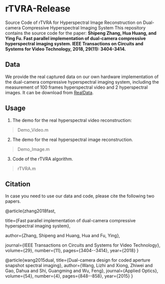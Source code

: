 # rTVRA-Release

Source Code of rTVRA for Hyperspectral Image Reconstruction on Dual-camera Compressive Hyperspectral Imaging System
This repository contains the source code for the paper: **Shipeng Zhang, Hua Huang, and Ying Fu. Fast parallel implementation of dual-camera compressive hyperspectral imaging system. IEEE Transactions on Circuits and Systems for Video Technology, 2018, 29(11): 3404-3414.**

## Data
We provide the real captured data on our own hardware implementation of the dual-camera compressive hyperspectral imaging system, including the measurement of 100 frames hyperspectral video and 2 hyperspectral images. It can be download from [RealData](https://drive.google.com/drive/folders/1xTHmHsOOV0guuWuZKh7troiwYr7CupPO?usp=sharing).

## Usage
1. The demo for the real hyperspectral video reconstruction:
>Demo_Video.m 

2. The demo for the real hyperspectral image reconstruction.
>Demo_Image.m 

3. Code of the rTVRA algorithm.
>rTVRA.m 

## Citation
In case you need to use our data and code, please cite the following two papers.

@article{zhang2018fast,

  title={Fast parallel implementation of dual-camera compressive hyperspectral imaging system},
  
  author={Zhang, Shipeng and Huang, Hua and Fu, Ying},
  
  journal={IEEE Transactions on Circuits and Systems for Video Technology},
  volume={29},
  number={11},
  pages={3404--3414},
  year={2018}
}

@article{wang2015dual,
  title={Dual-camera design for coded aperture snapshot spectral imaging},
  author={Wang, Lizhi and Xiong, Zhiwei and Gao, Dahua and Shi, Guangming and Wu, Feng},
  journal={Applied Optics},
  volume={54},
  number={4},
  pages={848--858},
  year={2015}
}

